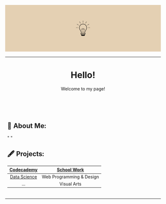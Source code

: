 ![](https://github.com/jeyla380/jeyla380/blob/main/images/banner.png)

<table align="center"><tr><td align="center" width="9999">

  # Hello!

Welcome to my page!

<br>  
</td></tr>



<tr><td width="9999">
  <br>
<br>

  ## 🎀 About Me:
  " "
  
  
  ## 🖋️ Projects:
  
| [Codecademy](https://github.com/jeyla380/codecademy_projects) | [School Work](https://github.com/jeyla380/school_work) |
|:--------:|:--------:|
| [Data Science](https://github.com/jeyla380/codecademy_projects/tree/main/datascience) | Web Programming & Design |
| ... | Visual Arts |

  <br>

  
  
  </td></tr></table>



<!---
- 👀 I’m interested in ...
- 📫 How to reach me ...
🌱
 ## 📚 School Work:
xemycutiex/xemycutiex is a ✨ special ✨ repository because its `README.md` (this file) appears on your GitHub profile.
You can click the Preview link to take a look at your changes.

![](https://github.com/xemycutiex/xemycutiex/blob/main/images/banner.png)
--->
